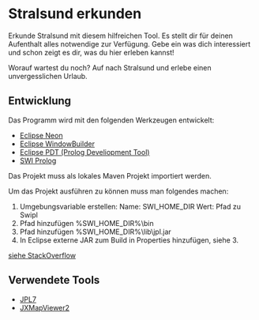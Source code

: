 # Stralsund erkunden

Erkunde Stralsund mit diesem hilfreichen Tool. Es stellt dir für deinen Aufenthalt alles notwendige zur Verfügung. Gebe ein was dich interessiert und schon zeigt es dir, was du hier erleben kannst!

Worauf wartest du noch? Auf nach Stralsund und erlebe einen unvergesslichen Urlaub.

## Entwicklung

Das Programm wird mit den folgenden Werkzeugen entwickelt:

- [Eclipse Neon](https://www.eclipse.org)
- [Eclipse WindowBuilder](https://eclipse.org/windowbuilder/)
- [Eclipse PDT (Prolog Develiopment Tool)](https://sewiki.iai.uni-bonn.de/research/pdt/docs/start)
- [SWI Prolog](http://www.swi-prolog.org/)

Das Projekt muss als lokales Maven Projekt importiert werden.

Um das Projekt ausführen zu können muss man folgendes machen:

1. Umgebungsvariable erstellen:
   Name: SWI_HOME_DIR
   Wert: Pfad zu Swipl
2. Pfad hinzufügen
   %SWI_HOME_DIR%\bin
3. Pfad hinzufügen
   %SWI_HOME_DIR%\lib\jpl.jar
4. In Eclipse externe JAR zum Build in Properties hinzufügen, siehe 3.

[siehe StackOverflow](http://stackoverflow.com/a/12309591)

## Verwendete Tools

- [JPL7](http://jpl7.org)
- [JXMapViewer2](https://github.com/msteiger/jxmapviewer2)
